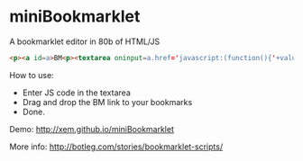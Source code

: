 miniBookmarklet
==

A bookmarklet editor in 80b of HTML/JS

````html
<p><a id=a>BM<p><textarea oninput=a.href='javascript:(function(){'+value+'})()'>
````

How to use:

- Enter JS code in the textarea 
- Drag and drop the BM link to your bookmarks
- Done.


Demo: http://xem.github.io/miniBookmarklet

More info: http://botleg.com/stories/bookmarklet-scripts/